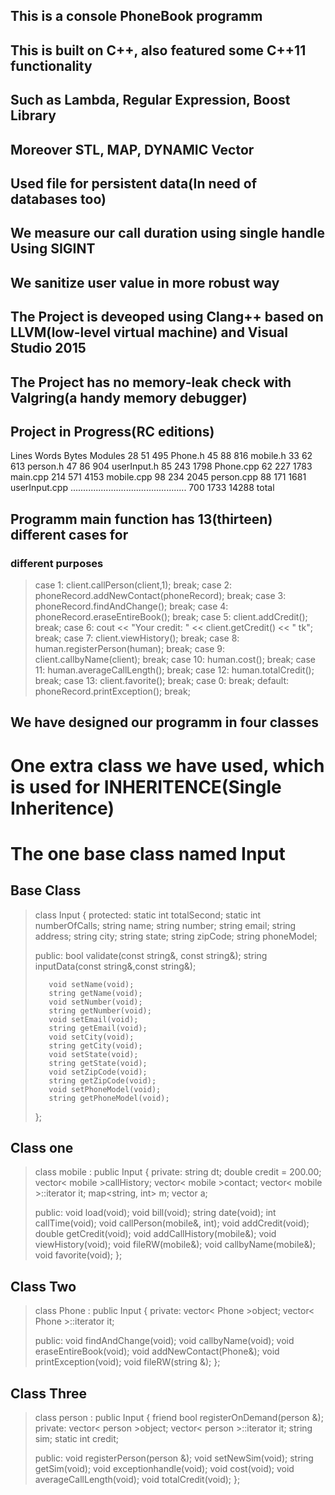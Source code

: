 ## This is a console PhoneBook programm
## This is built on C++, also featured some C++11 functionality
## Such as Lambda, Regular Expression, Boost Library
## Moreover STL, MAP, DYNAMIC Vector
## Used file for persistent data(In need of databases too)
## We measure our call duration using single handle Using SIGINT
## We sanitize user value in more robust way
## The Project is deveoped using Clang++ based on LLVM(low-level virtual machine) and Visual Studio 2015
## The Project has no memory-leak check with Valgring(a handy memory debugger)


## Project in Progress(RC editions)

Lines       Words        Bytes       Modules
   28        51           495         Phone.h
   45        88           816         mobile.h
   33        62           613         person.h
   47        86           904         userInput.h
   85       243          1798         Phone.cpp
   62       227          1783         main.cpp
  214       571          4153         mobile.cpp
   98       234          2045         person.cpp
   88       171          1681         userInput.cpp
..............................................
  700      1733          14288 total

## Programm main function has 13(thirteen) different cases for
###    different purposes


>	case 1: client.callPerson(client,1); break;
>	case 2: phoneRecord.addNewContact(phoneRecord); break;
>	case 3: phoneRecord.findAndChange(); break;
>	case 4: phoneRecord.eraseEntireBook(); break;
>	case 5: client.addCredit(); break;
>	case 6: cout << "Your credit: " << client.getCredit() << " tk"; break;
>	case 7: client.viewHistory(); break;
>   case 8: human.registerPerson(human); break;
>   case 9: client.callbyName(client); break;
>   case 10: human.cost(); break;
>   case 11: human.averageCallLength(); break;
>   case 12: human.totalCredit(); break;
>   case 13: client.favorite(); break;
>	case 0: break;
>	default: phoneRecord.printException(); break;

## We have designed our programm in four classes
# One extra class we have used, which is used for INHERITENCE(Single Inheritence)
# The one base class named Input

## Base Class
>
>    class Input
>    {
>    protected:
>        static int totalSecond;
>        static int numberOfCalls;
>        string name;
>        string number;
>        string email;
>        string address;
>        string city;
>        string state;
>        string zipCode;
>        string phoneModel;
>
>    public:
>        bool validate(const string&, const string&);
>        string inputData(const string&,const string&);
>
>        void setName(void);
>        string getName(void);
>        void setNumber(void);
>        string getNumber(void);
>        void setEmail(void);
>        string getEmail(void);
>        void setCity(void);
>        string getCity(void);
>        void setState(void);
>        string getState(void);
>        void setZipCode(void);
>        string getZipCode(void);
>        void setPhoneModel(void);
>        string getPhoneModel(void);
>    };

## Class one
>    class mobile : public Input
>    {
>    private:
>        string dt;
>        double credit = 200.00;
>        vector< mobile >callHistory;
>        vector< mobile >contact;
>        vector< mobile >::iterator it;
>        map<string, int> m;
>        vector<string> a;
>
>    public:
>        void load(void);
>        void bill(void);
>        string date(void);
>        int callTime(void);
>        void callPerson(mobile&, int);
>        void addCredit(void);
>        double getCredit(void);
>        void addCallHistory(mobile&);
>        void viewHistory(void);
>        void fileRW(mobile&);
>        void callbyName(mobile&);
>        void favorite(void);
>    };


## Class Two
>    class Phone : public Input
>    {
>    private:
>        vector< Phone >object;
>        vector< Phone >::iterator it;
>
>    public:
>        void findAndChange(void);
>        void callbyName(void);
>        void eraseEntireBook(void);
>        void addNewContact(Phone&);
>        void printException(void);
>        void fileRW(string &);
>    };

## Class Three

>    class person : public Input
>    {
>        friend bool registerOnDemand(person &);
>    private:
>        vector< person >object;
>        vector< person >::iterator it;
>        string sim;
>        static int credit;
>
>    public:
>        void registerPerson(person &);
>        void setNewSim(void);
>        string getSim(void);
>        void exceptionhandle(void);
>        void cost(void);
>        void averageCallLength(void);
>        void totalCredit(void);
>    };


